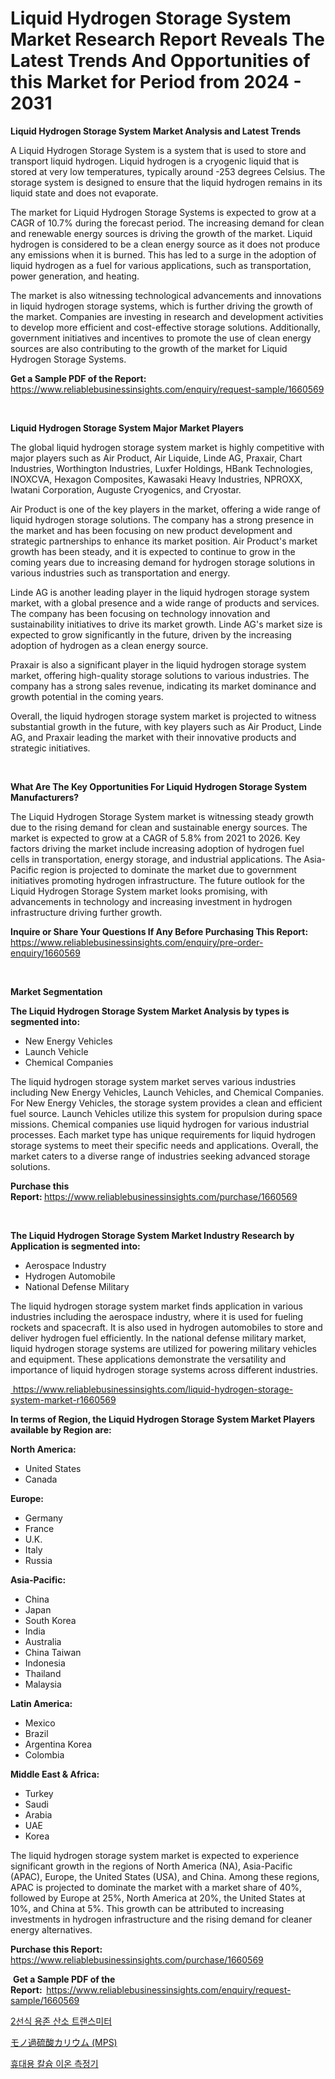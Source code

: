 <p><h1>Liquid Hydrogen Storage System Market Research Report Reveals The Latest Trends And Opportunities of this Market for Period from 2024 - 2031</h1></p><p><strong>Liquid Hydrogen Storage System Market Analysis and Latest Trends</strong></p>
<p><p>A Liquid Hydrogen Storage System is a system that is used to store and transport liquid hydrogen. Liquid hydrogen is a cryogenic liquid that is stored at very low temperatures, typically around -253 degrees Celsius. The storage system is designed to ensure that the liquid hydrogen remains in its liquid state and does not evaporate.</p><p>The market for Liquid Hydrogen Storage Systems is expected to grow at a CAGR of 10.7% during the forecast period. The increasing demand for clean and renewable energy sources is driving the growth of the market. Liquid hydrogen is considered to be a clean energy source as it does not produce any emissions when it is burned. This has led to a surge in the adoption of liquid hydrogen as a fuel for various applications, such as transportation, power generation, and heating.</p><p>The market is also witnessing technological advancements and innovations in liquid hydrogen storage systems, which is further driving the growth of the market. Companies are investing in research and development activities to develop more efficient and cost-effective storage solutions. Additionally, government initiatives and incentives to promote the use of clean energy sources are also contributing to the growth of the market for Liquid Hydrogen Storage Systems.</p></p>
<p><strong>Get a Sample PDF of the Report:&nbsp;</strong> <a href="https://www.reliablebusinessinsights.com/enquiry/request-sample/1660569">https://www.reliablebusinessinsights.com/enquiry/request-sample/1660569</a></p>
<p>&nbsp;</p>
<p><strong>Liquid Hydrogen Storage System Major Market Players</strong></p>
<p><p>The global liquid hydrogen storage system market is highly competitive with major players such as Air Product, Air Liquide, Linde AG, Praxair, Chart Industries, Worthington Industries, Luxfer Holdings, HBank Technologies, INOXCVA, Hexagon Composites, Kawasaki Heavy Industries, NPROXX, Iwatani Corporation, Auguste Cryogenics, and Cryostar. </p><p>Air Product is one of the key players in the market, offering a wide range of liquid hydrogen storage solutions. The company has a strong presence in the market and has been focusing on new product development and strategic partnerships to enhance its market position. Air Product's market growth has been steady, and it is expected to continue to grow in the coming years due to increasing demand for hydrogen storage solutions in various industries such as transportation and energy.</p><p>Linde AG is another leading player in the liquid hydrogen storage system market, with a global presence and a wide range of products and services. The company has been focusing on technology innovation and sustainability initiatives to drive its market growth. Linde AG's market size is expected to grow significantly in the future, driven by the increasing adoption of hydrogen as a clean energy source.</p><p>Praxair is also a significant player in the liquid hydrogen storage system market, offering high-quality storage solutions to various industries. The company has a strong sales revenue, indicating its market dominance and growth potential in the coming years.</p><p>Overall, the liquid hydrogen storage system market is projected to witness substantial growth in the future, with key players such as Air Product, Linde AG, and Praxair leading the market with their innovative products and strategic initiatives.</p></p>
<p>&nbsp;</p>
<p><strong>What Are The Key Opportunities For Liquid Hydrogen Storage System Manufacturers?</strong></p>
<p><p>The Liquid Hydrogen Storage System market is witnessing steady growth due to the rising demand for clean and sustainable energy sources. The market is expected to grow at a CAGR of 5.8% from 2021 to 2026. Key factors driving the market include increasing adoption of hydrogen fuel cells in transportation, energy storage, and industrial applications. The Asia-Pacific region is projected to dominate the market due to government initiatives promoting hydrogen infrastructure. The future outlook for the Liquid Hydrogen Storage System market looks promising, with advancements in technology and increasing investment in hydrogen infrastructure driving further growth.</p></p>
<p><strong>Inquire or Share Your Questions If Any Before Purchasing This Report:</strong> <a href="https://www.reliablebusinessinsights.com/enquiry/pre-order-enquiry/1660569">https://www.reliablebusinessinsights.com/enquiry/pre-order-enquiry/1660569</a></p>
<p>&nbsp;</p>
<p><strong>Market Segmentation</strong></p>
<p><strong>The Liquid Hydrogen Storage System Market Analysis by types is segmented into:</strong></p>
<p><ul><li>New Energy Vehicles</li><li>Launch Vehicle</li><li>Chemical Companies</li></ul></p>
<p><p>The liquid hydrogen storage system market serves various industries including New Energy Vehicles, Launch Vehicles, and Chemical Companies. For New Energy Vehicles, the storage system provides a clean and efficient fuel source. Launch Vehicles utilize this system for propulsion during space missions. Chemical companies use liquid hydrogen for various industrial processes. Each market type has unique requirements for liquid hydrogen storage systems to meet their specific needs and applications. Overall, the market caters to a diverse range of industries seeking advanced storage solutions.</p></p>
<p><strong>Purchase this Report:&nbsp;</strong><a href="https://www.reliablebusinessinsights.com/purchase/1660569">https://www.reliablebusinessinsights.com/purchase/1660569</a></p>
<p>&nbsp;</p>
<p><strong>The Liquid Hydrogen Storage System Market Industry Research by Application is segmented into:</strong></p>
<p><ul><li>Aerospace Industry</li><li>Hydrogen Automobile</li><li>National Defense Military</li></ul></p>
<p><p>The liquid hydrogen storage system market finds application in various industries including the aerospace industry, where it is used for fueling rockets and spacecraft. It is also used in hydrogen automobiles to store and deliver hydrogen fuel efficiently. In the national defense military market, liquid hydrogen storage systems are utilized for powering military vehicles and equipment. These applications demonstrate the versatility and importance of liquid hydrogen storage systems across different industries.</p></p>
<p><a href="https://www.reliablebusinessinsights.com/liquid-hydrogen-storage-system-market-r1660569">&nbsp;https://www.reliablebusinessinsights.com/liquid-hydrogen-storage-system-market-r1660569</a></p>
<p><strong>In terms of Region, the Liquid Hydrogen Storage System Market Players available by Region are:</strong></p>
<p>
    <p> <strong> North America: </strong>
        <ul>
            <li>United States</li>
            <li>Canada</li>
        </ul>
        </p> 
    <p> <strong> Europe: </strong>
        <ul>
            <li>Germany</li>
            <li>France</li>
            <li>U.K.</li>
            <li>Italy</li>
            <li>Russia</li>
        </ul>
        </p> 
    <p> <strong> Asia-Pacific: </strong>
        <ul>
            <li>China</li>
            <li>Japan</li>
            <li>South Korea</li>
            <li>India</li>
            <li>Australia</li>
            <li>China Taiwan</li>
            <li>Indonesia</li>
            <li>Thailand</li>
            <li>Malaysia</li>
        </ul>
        </p> 
    <p> <strong> Latin America: </strong>
        <ul>
            <li>Mexico</li>
            <li>Brazil</li>
            <li>Argentina Korea</li>
            <li>Colombia</li>
        </ul>
        </p> 
    <p> <strong> Middle East & Africa: </strong>
        <ul>
            <li>Turkey</li>
            <li>Saudi</li>
            <li>Arabia</li>
            <li>UAE</li>
            <li>Korea</li>
        </ul>
    </p>
    </p>
<p><p>The liquid hydrogen storage system market is expected to experience significant growth in the regions of North America (NA), Asia-Pacific (APAC), Europe, the United States (USA), and China. Among these regions, APAC is projected to dominate the market with a market share of 40%, followed by Europe at 25%, North America at 20%, the United States at 10%, and China at 5%. This growth can be attributed to increasing investments in hydrogen infrastructure and the rising demand for cleaner energy alternatives.</p></p>
<p><strong>Purchase this Report: </strong><a href="https://www.reliablebusinessinsights.com/purchase/1660569">https://www.reliablebusinessinsights.com/purchase/1660569</a></p>
<p>&nbsp;<strong>Get a Sample PDF of the Report:&nbsp;&nbsp;</strong><a href="https://www.reliablebusinessinsights.com/enquiry/request-sample/1660569">https://www.reliablebusinessinsights.com/enquiry/request-sample/1660569</a></p>
<p><strong></strong></p>
<p><p><a href="https://medium.com/@matthiasdkins856/2-%EC%99%80%EC%9D%B4%EC%96%B4-%EC%9A%A9%EC%A1%B4%EC%82%B0%EC%86%8C-%EB%B3%80%ED%99%98%EA%B8%B0-%EC%8B%9C%EC%9E%A5-%EC%A1%B0%EC%82%AC-%EB%B3%B4%EA%B3%A0%EC%84%9C%EC%97%90%EB%8A%94-2024%EB%85%84%EB%B6%80%ED%84%B0-2031%EB%85%84%EA%B9%8C%EC%A7%80-cagr%EB%A1%9C-%EC%98%88%EC%B8%A1%EB%90%9C-%EC%8B%9C%EC%9E%A5-%EA%B7%9C%EB%AA%A8-%EC%A0%90%EC%9C%A0%EC%9C%A8-%EB%B0%8F-%EC%84%B1%EC%9E%A5%EB%A5%A0-%EB%B6%84%EC%84%9D%EC%9D%B4-%ED%8F%AC%ED%95%A8%EB%90%98%EC%96%B4-%EC%9E%88%EC%8A%B5%EB%8B%88%EB%8B%A4-2e298d108833">2선식 용존 산소 트랜스미터</a></p><p><a href="https://medium.com/@annchovey2023/%E9%81%8E%E5%A1%A9%E7%B4%A0%E9%85%B8%E3%82%AB%E3%83%AA%E3%82%A6%E3%83%A0-mps-%E5%B8%82%E5%A0%B4%E4%BA%88%E6%B8%AC-%E5%B8%82%E5%A0%B4%E5%8B%95%E5%90%91-%E3%81%8A%E3%82%88%E3%81%B3%E5%BD%B1%E9%9F%BF%E5%88%86%E6%9E%90-2024%E5%B9%B4-2031%E5%B9%B4-20d2700d8543">モノ過硫酸カリウム (MPS)</a></p><p><a href="https://medium.com/@thadnader1941/%ED%9C%B4%EB%8C%80%EC%9A%A9-%EC%B9%BC%EC%8A%98-%EC%9D%B4%EC%98%A8-%EB%AF%B8%ED%84%B0-%EC%8B%9C%EC%9E%A5-%EC%A0%84%EB%A7%9D-%EC%8B%9C%EC%9E%A5-%EB%8F%99%ED%96%A5-%EB%B0%8F-%EC%98%81%ED%96%A5-%EB%B6%84%EC%84%9D-2024-2031-abdefb0b3699">휴대용 칼슘 이온 측정기</a></p></p>